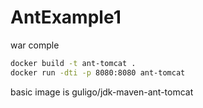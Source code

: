 # AntExample1
war comple
```bash
docker build -t ant-tomcat .
docker run -dti -p 8080:8080 ant-tomcat
```
basic image is guligo/jdk-maven-ant-tomcat
